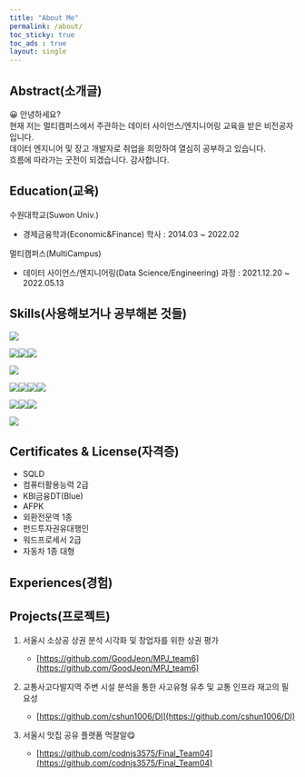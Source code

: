 ```yaml
---
title: "About Me"
permalink: /about/
toc_sticky: true
toc_ads : true
layout: single
---
```


## Abstract(소개글)
😀 안녕하세요?  
현재 저는 멀티캠퍼스에서 주관하는 데이터 사이언스/엔지니어링 교육을 받은 비전공자입니다.  
데이터 엔지니어 및 장고 개발자로 취업을 희망하여 열심히 공부하고 있습니다.     
흐름에 따라가는 굿전이 되겠습니다. 감사합니다.




## Education(교육)

수원대학교(Suwon Univ.)   
- 경제금융학과(Economic&Finance) 학사 : 2014.03 ~ 2022.02   

멀티캠퍼스(MultiCampus)  
- 데이터 사이언스/엔지니어링(Data Science/Engineering) 과정 : 2021.12.20 ~ 2022.05.13

  

## Skills(사용해보거나 공부해본 것들)

<img src="https://img.shields.io/badge/Python-3776AB?style=flat-square&logo=python&logoColor=white">

<img src="https://img.shields.io/badge/MySQL-4479A1?style=flat-square&logo=mysql&logoColor=white"><img src="https://img.shields.io/badge/Oracle-F80000?style=flat-square&logo=oracle&logoColor=white"><img src="https://img.shields.io/badge/MongoDB-47A248?style=flat-square&logo=MongoDB&logoColor=white">

<img src="https://img.shields.io/badge/Amazon AWS-232f3e?style=flat-square&logo=amazon aws&logoColor=white">

<img src="https://img.shields.io/badge/Django-092e20?style=flat-square&logo=django&logoColor=white"><img src="https://img.shields.io/badge/HTML5-e34f26?style=flat-square&logo=html5&logoColor=white"><img src="https://img.shields.io/badge/CSS3-1572b6?style=flat-square&logo=css3&logoColor=white"><img src="https://img.shields.io/badge/JavaScript-F7df1e?style=flat-square&logo=Javascript&logoColor=black">

<img src="https://img.shields.io/badge/Hadoop-66ccff?style=flat-square&logo=apache hadoop&logoColor=black"><img src="https://img.shields.io/badge/PySpark-e25a1c?style=flat-square&logo=apache spark&logoColor=white"><img src="https://img.shields.io/badge/Ubuntu-e95420?style=flat-square&logo=ubuntu&logoColor=white">

<img src="https://img.shields.io/badge/ElasticSearch-005571?style=flat-square&logo=elasticsearch&logoColor=white">





## Certificates & License(자격증)
- SQLD
- 컴퓨터활용능력 2급
- KBI금융DT(Blue)
- AFPK
- 외환전문역 1종
- 펀드투자권유대행인
- 워드프로세서 2급
- 자동차 1종 대형



## Experiences(경험)



## Projects(프로젝트)
1. 서울시 소상공 상권 분석 시각화 및 창업자를 위한 상권 평가
   - [https://github.com/GoodJeon/MPJ_team6](https://github.com/GoodJeon/MPJ_team6)

2. 교통사고다발지역 주변 시설 분석을 통한 사고유형 유추 및 교통 인프라 재고의 필요성
   - [https://github.com/cshun1006/DI](https://github.com/cshun1006/DI)

3. 서울시 맛집 공유 플랫폼 먹잘알😋
   - [https://github.com/codnjs3575/Final_Team04](https://github.com/codnjs3575/Final_Team04)